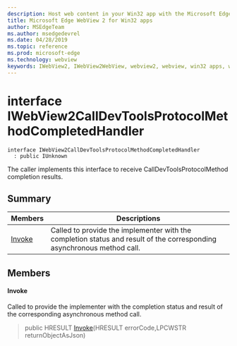 ```yaml
---
description: Host web content in your Win32 app with the Microsoft Edge WebView 2 control
title: Microsoft Edge WebView 2 for Win32 apps
author: MSEdgeTeam
ms.author: msedgedevrel
ms.date: 04/28/2019
ms.topic: reference
ms.prod: microsoft-edge
ms.technology: webview
keywords: IWebView2, IWebView2WebView, webview2, webview, win32 apps, win32, edge
---
```


# interface IWebView2CallDevToolsProtocolMethodCompletedHandler 

```
interface IWebView2CallDevToolsProtocolMethodCompletedHandler
  : public IUnknown
```

The caller implements this interface to receive CallDevToolsProtocolMethod completion results.

## Summary

 Members                        | Descriptions
--------------------------------|---------------------------------------------
[Invoke](#invoke) | Called to provide the implementer with the completion status and result of the corresponding asynchronous method call.

## Members

#### Invoke 

Called to provide the implementer with the completion status and result of the corresponding asynchronous method call.

> public HRESULT [Invoke](#interface_i_web_view2_call_dev_tools_protocol_method_completed_handler_1af38a2c7eab0e220a80a8506ee4b8f0a5)(HRESULT errorCode,LPCWSTR returnObjectAsJson)

